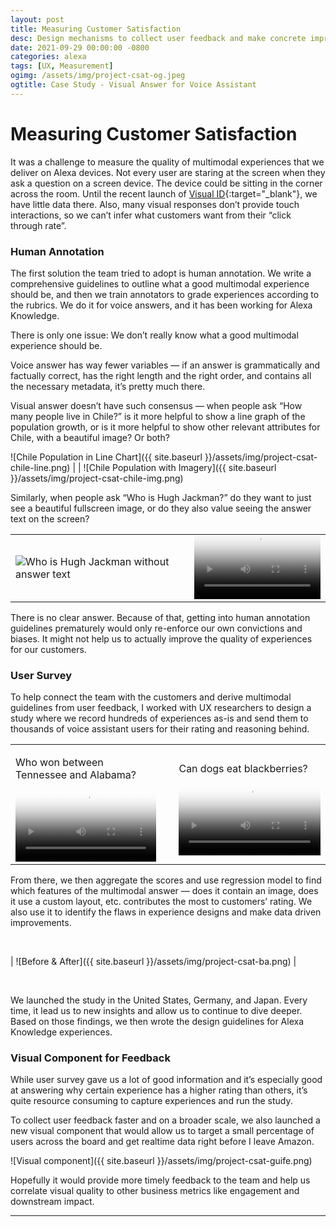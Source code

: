 ```yaml
---
layout: post
title: Measuring Customer Satisfaction
desc: Design mechanisms to collect user feedback and make concrete improvements in the user experiences.
date: 2021-09-29 00:00:00 -0800
categories: alexa
tags: [UX, Measurement]
ogimg: /assets/img/project-csat-og.jpeg
ogtitle: Case Study - Visual Answer for Voice Assistant
---
```


# Measuring Customer Satisfaction

It was a challenge to measure the quality of multimodal experiences that we deliver on Alexa devices. Not every user are staring at the screen when they ask a question on a screen device. The device could be sitting in the corner across the room. Until the recent launch of [Visual ID](https://www.cnet.com/home/on-echo-show-15-alexa-will-recognize-your-face-thanks-to-amazon-visual-id/){:target="_blank"}, we have little data there. Also, many visual responses don’t provide touch interactions, so we can’t infer what customers want from their “click through rate”.

### Human Annotation

The first solution the team tried to adopt is human annotation. We write a comprehensive guidelines to outline what a good multimodal experience should be, and then we train annotators to grade experiences according to the rubrics. We do it for voice answers, and it has been working for Alexa Knowledge.

There is only one issue: We don’t really know what a good multimodal experience should be.

Voice answer has way fewer variables — if an answer is grammatically and factually correct, has the right length and the right order, and contains all the necessary metadata, it’s pretty much there. 

Visual answer doesn’t have such consensus — when people ask “How many people live in Chile?” is it more helpful to show a line graph of the population growth, or is it more helpful to show other relevant attributes for Chile, with a beautiful image? Or both?

![Chile Population in Line Chart]({{ site.baseurl }}/assets/img/project-csat-chile-line.png) | | ![Chile Population with Imagery]({{ site.baseurl }}/assets/img/project-csat-chile-img.png)

Similarly, when people ask “Who is Hugh Jackman?” do they want to just see a beautiful fullscreen image, or do they also value seeing the answer text on the screen?

<table>
	<tr>
		<td>
			<img src="{{ site.baseurl }}/assets/img/project-csat-hugh-title.png" alt="Who is Hugh Jackman without answer text"
			 />
		</td>
		<td>&nbsp;</td>
		<td>
			<video width="100%" controls src="{{ site.baseurl }}/assets/video/alexa-hugh.mp4" poster="{{ site.baseurl }}/assets/video/alexa-hugh-cover.png"/>
		</td>
	</tr>
</table>

There is no clear answer. Because of that, getting into human annotation guidelines prematurely would only re-enforce our own convictions and biases. It might not help us to actually improve the quality of experiences for our customers.

### User Survey

To help connect the team with the customers and derive multimodal guidelines from user feedback, I worked with UX researchers to design a study where we record hundreds of experiences as-is and send them to thousands of voice assistant users for their rating and reasoning behind.

<table>
	<tr>
		<td width="50%">
			<p>Who won between Tennessee and Alabama?</p>
			<video width="100%" controls src="{{ site.baseurl }}/assets/video/csat-sports.mp4" poster="{{ site.baseurl }}/assets/video/csat-sports-cover.png"/>
		</td>
		<td>&nbsp;</td>
		<td width="50%">
			<p>Can dogs eat blackberries?</p>
			<video width="100%" controls src="{{ site.baseurl }}/assets/video/csat-dog.mp4" poster="{{ site.baseurl }}/assets/video/csat-dog-cover.png"/>
		</td>
	</tr>
</table>

From there, we then aggregate the scores and use regression model to find which features of the multimodal answer — does it contain an image, does it use a custom layout, etc. contributes the most to customers’ rating. We also use it to identify the flaws in experience designs and make data driven improvements.

<br/>

| ![Before & After]({{ site.baseurl }}/assets/img/project-csat-ba.png) |

<br/>

We launched the study in the United States, Germany, and Japan. Every time, it lead us to new insights and allow us to continue to dive deeper. Based on those findings, we then wrote the design guidelines for Alexa Knowledge experiences. 

### Visual Component for Feedback

While user survey gave us a lot of good information and it’s especially good at answering why certain experience has a higher rating than others, it’s quite resource consuming to capture experiences and run the study.

To collect user feedback faster and on a broader scale, we also launched a new visual component that would allow us to target a small percentage of users across the board and get realtime data right before I leave Amazon.

![Visual component]({{ site.baseurl }}/assets/img/project-csat-guife.png)

Hopefully it would provide more timely feedback to the team and help us correlate visual quality to other business metrics like engagement and downstream impact.

<hr />
